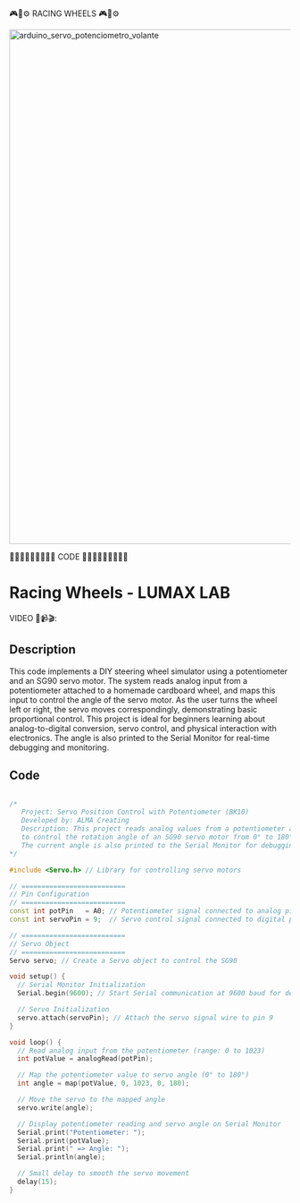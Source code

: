 🎮🛞⚙️ RACING WHEELS 🎮🛞⚙️


<img width="1814" height="920" alt="arduino_servo_potenciometro_volante" src="https://github.com/user-attachments/assets/d11c8e8a-39f0-40ed-8e6a-e9e987f66aa9" />

🧑🏻‍💻🧑🏻‍💻🧑🏻‍💻 CODE 🧑🏻‍💻🧑🏻‍💻🧑🏻‍💻


# Racing Wheels - LUMAX LAB

VIDEO 🎥📹🎬: 

## Description
This code implements a DIY steering wheel simulator using a potentiometer and an SG90 servo motor. The system reads analog input from a potentiometer attached to a homemade cardboard wheel, and maps this input to control the angle of the servo motor. As the user turns the wheel left or right, the servo moves correspondingly, demonstrating basic proportional control. This project is ideal for beginners learning about analog-to-digital conversion, servo control, and physical interaction with electronics. The angle is also printed to the Serial Monitor for real-time debugging and monitoring.

## Code

```cpp

/* 
   Project: Servo Position Control with Potentiometer (BK10)
   Developed by: ALMA Creating
   Description: This project reads analog values from a potentiometer and maps them 
   to control the rotation angle of an SG90 servo motor from 0° to 180°.
   The current angle is also printed to the Serial Monitor for debugging purposes.
*/

#include <Servo.h> // Library for controlling servo motors

// ==========================
// Pin Configuration
// ==========================
const int potPin   = A0; // Potentiometer signal connected to analog pin A0
const int servoPin = 9;  // Servo control signal connected to digital pin 9

// ==========================
// Servo Object
// ==========================
Servo servo; // Create a Servo object to control the SG90

void setup() {
  // Serial Monitor Initialization
  Serial.begin(9600); // Start Serial communication at 9600 baud for debugging

  // Servo Initialization
  servo.attach(servoPin); // Attach the servo signal wire to pin 9
}

void loop() {
  // Read analog input from the potentiometer (range: 0 to 1023)
  int potValue = analogRead(potPin);

  // Map the potentiometer value to servo angle (0° to 180°)
  int angle = map(potValue, 0, 1023, 0, 180);

  // Move the servo to the mapped angle
  servo.write(angle);

  // Display potentiometer reading and servo angle on Serial Monitor
  Serial.print("Potentiometer: ");
  Serial.print(potValue);
  Serial.print(" => Angle: ");
  Serial.println(angle);

  // Small delay to smooth the servo movement
  delay(15);
}

